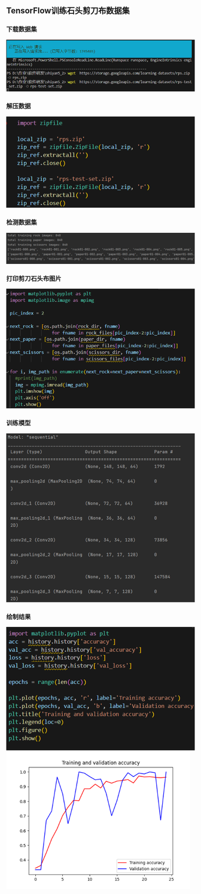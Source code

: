 ## TensorFlow训练石头剪刀布数据集
### 下载数据集
![](pic/download.png) 
### 解压数据
![](pic/unzip.png) 
### 检测数据集
![](pic/check.png) 
### 打印剪刀石头布图片
![](pic/print.png) 
### 训练模型
![](pic/train.png) 
### 绘制结果
![](pic/huizhi.png) 
![](pic/tu.png) 
